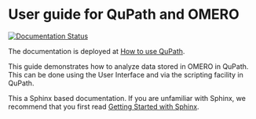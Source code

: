 # User guide for QuPath and OMERO

[![Documentation Status](https://readthedocs.org/projects/omero-guide-qupath/badge/?version=latest)](https://omero-guides.readthedocs.io/en/latest/qupath/docs/index.html)

The documentation is deployed at [How to use QuPath](https://omero-guides.readthedocs.io/en/latest/qupath/docs/index.html).

This guide demonstrates how to analyze data stored in OMERO in QuPath.
This can be done using the User Interface and via the scripting facility in QuPath.


This a Sphinx based documentation. 
If you are unfamiliar with Sphinx, we recommend that you first read 
[Getting Started with Sphinx](https://docs.readthedocs.io/en/stable/intro/getting-started-with-sphinx.html).
